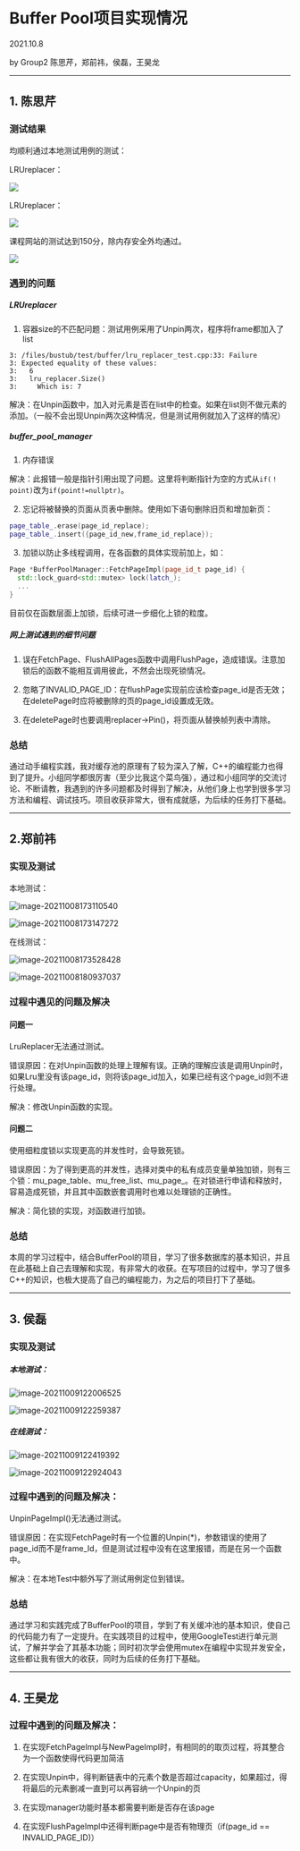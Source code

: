 # Buffer Pool项目实现情况

2021.10.8

by Group2
陈思芹，郑前祎，侯磊，王昊龙

---

## 1. 陈思芹

### 测试结果

均顺利通过本地测试用例的测试：

LRUreplacer：

![](./images/localtest_lrureplacer.png)

LRUreplacer：

![](./images/localtest_bufferpool.png)

课程网站的测试达到150分，除内存安全外均通过。

![](./images/graderesult.png)

### 遇到的问题

##### LRUreplacer

1. 容器size的不匹配问题：测试用例采用了Unpin两次，程序将frame都加入了list

  ```
3: /files/bustub/test/buffer/lru_replacer_test.cpp:33: Failure
3: Expected equality of these values:
3:   6
3:   lru_replacer.Size()
3:     Which is: 7
```
解决：在Unpin函数中，加入对元素是否在list中的检查。如果在list则不做元素的添加。（一般不会出现Unpin两次这种情况，但是测试用例就加入了这样的情况）

##### buffer_pool_manager

1. 内存错误

  解决：此报错一般是指针引用出现了问题。这里将判断指针为空的方式从```if(！point)```改为```if(point!=nullptr)```。

2. 忘记将被替换的页面从页表中删除。使用如下语句删除旧页和增加新页：

  ``` C++
page_table_.erase(page_id_replace);
page_table_.insert({page_id_new,frame_id_replace});
```


3. 加锁以防止多线程调用，在各函数的具体实现前加上，如：
``` C++
Page *BufferPoolManager::FetchPageImpl(page_id_t page_id) {
  std::lock_guard<std::mutex> lock(latch_);
  ...
}
```
  目前仅在函数层面上加锁，后续可进一步细化上锁的粒度。

##### 网上测试遇到的细节问题

1. 误在FetchPage、FlushAllPages函数中调用FlushPage，造成错误。注意加锁后的函数不能相互调用彼此，不然会出现死锁情况。

2. 忽略了INVALID_PAGE_ID：在flushPage实现前应该检查page_id是否无效；在deletePage时应将被删除的页的page_id设置成无效。

3. 在deletePage时也要调用replacer->Pin()，将页面从替换帧列表中清除。

### 总结

通过动手编程实践，我对缓存池的原理有了较为深入了解，C++的编程能力也得到了提升。小组同学都很厉害（至少比我这个菜鸟强），通过和小组同学的交流讨论、不断请教，我遇到的许多问题都及时得到了解决，从他们身上也学到很多学习方法和编程、调试技巧。项目收获非常大，很有成就感，为后续的任务打下基础。

---

## 2.郑前祎


### 实现及测试

本地测试：

 ![image-20211008173110540](https://raw.githubusercontent.com/zqyi/img/master/20211008180017.png)

 ![image-20211008173147272](https://raw.githubusercontent.com/zqyi/img/master/20211008180029.png)

在线测试：

![image-20211008173528428](https://raw.githubusercontent.com/zqyi/img/master/20211008180024.png)

![image-20211008180937037](https://raw.githubusercontent.com/zqyi/img/master/20211008180937.png)



### 过程中遇见的问题及解决

#### 问题一

LruReplacer无法通过测试。

错误原因：在对Unpin函数的处理上理解有误。正确的理解应该是调用Unpin时，如果Lru里没有该page_id，则将该page_id加入，如果已经有这个page_id则不进行处理。

解决：修改Unpin函数的实现。

#### 问题二

使用细粒度锁以实现更高的并发性时，会导致死锁。

错误原因：为了得到更高的并发性，选择对类中的私有成员变量单独加锁，则有三个锁：mu_page_table、mu_free_list、mu_page_。在对锁进行申请和释放时，容易造成死锁，并且其中函数嵌套调用时也难以处理锁的正确性。

解决：简化锁的实现，对函数进行加锁。

### 总结

本周的学习过程中，结合BufferPool的项目，学习了很多数据库的基本知识，并且在此基础上自己去理解和实现，有非常大的收获。在写项目的过程中，学习了很多C++的知识，也极大提高了自己的编程能力，为之后的项目打下了基础。

---

## 3. 侯磊

### 实现及测试
##### 本地测试：

![image-20211009122006525](hl_images/image-20211009122006525.png)

![image-20211009122259387](hl_images/image-20211009122259387.png)

##### 在线测试：

![image-20211009122419392](hl_images/image-20211009122419392.png)

![image-20211009122924043](hl_images/image-20211009122924043.png)  

### 过程中遇到的问题及解决：

UnpinPageImpl()无法通过测试。

错误原因：在实现FetchPage时有一个位置的Unpin(*)，参数错误的使用了page_id而不是frame_Id，但是测试过程中没有在这里报错，而是在另一个函数中。

解决：在本地Test中额外写了测试用例定位到错误。

### 总结

通过学习和实践完成了BufferPool的项目，学到了有关缓冲池的基本知识，使自己的代码能力有了一定提升。在实践项目的过程中，使用GoogleTest进行单元测试，了解并学会了其基本功能；同时初次学会使用mutex在编程中实现并发安全，这些都让我有很大的收获，同时为后续的任务打下基础。

---

## 4. 王昊龙

### 过程中遇到的问题及解决：

1. 在实现FetchPageImpl与NewPageImpl时，有相同的的取页过程，将其整合为一个函数使得代码更加简洁

2. 在实现Unpin中，得判断链表中的元素个数是否超过capacity，如果超过，得将最后的元素删减一直到可以再容纳一个Unpin的页

3. 在实现manager功能时基本都需要判断是否存在该page

4. 在实现FlushPageImpl中还得判断page中是否有物理页（if(page_id == INVALID_PAGE_ID)）
